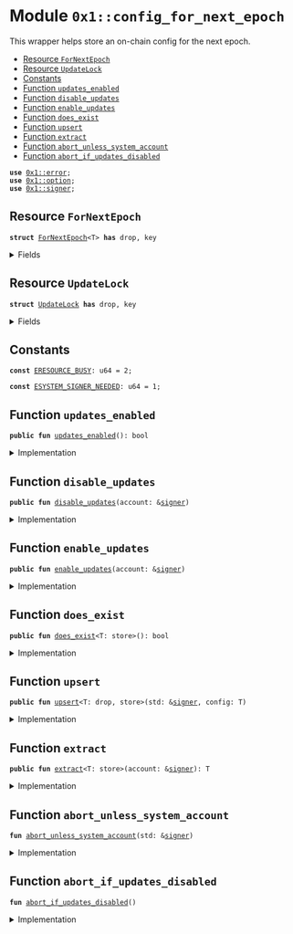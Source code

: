 
<a name="0x1_config_for_next_epoch"></a>

# Module `0x1::config_for_next_epoch`

This wrapper helps store an on-chain config for the next epoch.


-  [Resource `ForNextEpoch`](#0x1_config_for_next_epoch_ForNextEpoch)
-  [Resource `UpdateLock`](#0x1_config_for_next_epoch_UpdateLock)
-  [Constants](#@Constants_0)
-  [Function `updates_enabled`](#0x1_config_for_next_epoch_updates_enabled)
-  [Function `disable_updates`](#0x1_config_for_next_epoch_disable_updates)
-  [Function `enable_updates`](#0x1_config_for_next_epoch_enable_updates)
-  [Function `does_exist`](#0x1_config_for_next_epoch_does_exist)
-  [Function `upsert`](#0x1_config_for_next_epoch_upsert)
-  [Function `extract`](#0x1_config_for_next_epoch_extract)
-  [Function `abort_unless_system_account`](#0x1_config_for_next_epoch_abort_unless_system_account)
-  [Function `abort_if_updates_disabled`](#0x1_config_for_next_epoch_abort_if_updates_disabled)


<pre><code><b>use</b> <a href="error.md#0x1_error">0x1::error</a>;
<b>use</b> <a href="option.md#0x1_option">0x1::option</a>;
<b>use</b> <a href="signer.md#0x1_signer">0x1::signer</a>;
</code></pre>



<a name="0x1_config_for_next_epoch_ForNextEpoch"></a>

## Resource `ForNextEpoch`



<pre><code><b>struct</b> <a href="config_for_next_epoch.md#0x1_config_for_next_epoch_ForNextEpoch">ForNextEpoch</a>&lt;T&gt; <b>has</b> drop, key
</code></pre>



<details>
<summary>Fields</summary>


<dl>
<dt>
<code>payload: <a href="option.md#0x1_option_Option">option::Option</a>&lt;T&gt;</code>
</dt>
<dd>

</dd>
</dl>


</details>

<a name="0x1_config_for_next_epoch_UpdateLock"></a>

## Resource `UpdateLock`



<pre><code><b>struct</b> <a href="config_for_next_epoch.md#0x1_config_for_next_epoch_UpdateLock">UpdateLock</a> <b>has</b> drop, key
</code></pre>



<details>
<summary>Fields</summary>


<dl>
<dt>
<code>locked: bool</code>
</dt>
<dd>

</dd>
</dl>


</details>

<a name="@Constants_0"></a>

## Constants


<a name="0x1_config_for_next_epoch_ERESOURCE_BUSY"></a>



<pre><code><b>const</b> <a href="config_for_next_epoch.md#0x1_config_for_next_epoch_ERESOURCE_BUSY">ERESOURCE_BUSY</a>: u64 = 2;
</code></pre>



<a name="0x1_config_for_next_epoch_ESYSTEM_SIGNER_NEEDED"></a>



<pre><code><b>const</b> <a href="config_for_next_epoch.md#0x1_config_for_next_epoch_ESYSTEM_SIGNER_NEEDED">ESYSTEM_SIGNER_NEEDED</a>: u64 = 1;
</code></pre>



<a name="0x1_config_for_next_epoch_updates_enabled"></a>

## Function `updates_enabled`



<pre><code><b>public</b> <b>fun</b> <a href="config_for_next_epoch.md#0x1_config_for_next_epoch_updates_enabled">updates_enabled</a>(): bool
</code></pre>



<details>
<summary>Implementation</summary>


<pre><code><b>public</b> <b>fun</b> <a href="config_for_next_epoch.md#0x1_config_for_next_epoch_updates_enabled">updates_enabled</a>(): bool <b>acquires</b> <a href="config_for_next_epoch.md#0x1_config_for_next_epoch_UpdateLock">UpdateLock</a> {
    <b>borrow_global</b>&lt;<a href="config_for_next_epoch.md#0x1_config_for_next_epoch_UpdateLock">UpdateLock</a>&gt;(@std).locked
}
</code></pre>



</details>

<a name="0x1_config_for_next_epoch_disable_updates"></a>

## Function `disable_updates`



<pre><code><b>public</b> <b>fun</b> <a href="config_for_next_epoch.md#0x1_config_for_next_epoch_disable_updates">disable_updates</a>(account: &<a href="signer.md#0x1_signer">signer</a>)
</code></pre>



<details>
<summary>Implementation</summary>


<pre><code><b>public</b> <b>fun</b> <a href="config_for_next_epoch.md#0x1_config_for_next_epoch_disable_updates">disable_updates</a>(account: &<a href="signer.md#0x1_signer">signer</a>) <b>acquires</b> <a href="config_for_next_epoch.md#0x1_config_for_next_epoch_UpdateLock">UpdateLock</a> {
    <a href="config_for_next_epoch.md#0x1_config_for_next_epoch_abort_unless_system_account">abort_unless_system_account</a>(account);
    <b>borrow_global_mut</b>&lt;<a href="config_for_next_epoch.md#0x1_config_for_next_epoch_UpdateLock">UpdateLock</a>&gt;(@std).locked = <b>true</b>;
}
</code></pre>



</details>

<a name="0x1_config_for_next_epoch_enable_updates"></a>

## Function `enable_updates`



<pre><code><b>public</b> <b>fun</b> <a href="config_for_next_epoch.md#0x1_config_for_next_epoch_enable_updates">enable_updates</a>(account: &<a href="signer.md#0x1_signer">signer</a>)
</code></pre>



<details>
<summary>Implementation</summary>


<pre><code><b>public</b> <b>fun</b> <a href="config_for_next_epoch.md#0x1_config_for_next_epoch_enable_updates">enable_updates</a>(account: &<a href="signer.md#0x1_signer">signer</a>) <b>acquires</b> <a href="config_for_next_epoch.md#0x1_config_for_next_epoch_UpdateLock">UpdateLock</a> {
    <a href="config_for_next_epoch.md#0x1_config_for_next_epoch_abort_unless_system_account">abort_unless_system_account</a>(account);
    <b>borrow_global_mut</b>&lt;<a href="config_for_next_epoch.md#0x1_config_for_next_epoch_UpdateLock">UpdateLock</a>&gt;(@std).locked = <b>false</b>;
}
</code></pre>



</details>

<a name="0x1_config_for_next_epoch_does_exist"></a>

## Function `does_exist`



<pre><code><b>public</b> <b>fun</b> <a href="config_for_next_epoch.md#0x1_config_for_next_epoch_does_exist">does_exist</a>&lt;T: store&gt;(): bool
</code></pre>



<details>
<summary>Implementation</summary>


<pre><code><b>public</b> <b>fun</b> <a href="config_for_next_epoch.md#0x1_config_for_next_epoch_does_exist">does_exist</a>&lt;T: store&gt;(): bool <b>acquires</b> <a href="config_for_next_epoch.md#0x1_config_for_next_epoch_ForNextEpoch">ForNextEpoch</a> {
    <a href="option.md#0x1_option_is_some">option::is_some</a>(&<b>borrow_global</b>&lt;<a href="config_for_next_epoch.md#0x1_config_for_next_epoch_ForNextEpoch">ForNextEpoch</a>&lt;T&gt;&gt;(@std).payload)
}
</code></pre>



</details>

<a name="0x1_config_for_next_epoch_upsert"></a>

## Function `upsert`



<pre><code><b>public</b> <b>fun</b> <a href="config_for_next_epoch.md#0x1_config_for_next_epoch_upsert">upsert</a>&lt;T: drop, store&gt;(std: &<a href="signer.md#0x1_signer">signer</a>, config: T)
</code></pre>



<details>
<summary>Implementation</summary>


<pre><code><b>public</b> <b>fun</b> <a href="config_for_next_epoch.md#0x1_config_for_next_epoch_upsert">upsert</a>&lt;T: drop + store&gt;(std: &<a href="signer.md#0x1_signer">signer</a>, config: T) <b>acquires</b> <a href="config_for_next_epoch.md#0x1_config_for_next_epoch_ForNextEpoch">ForNextEpoch</a> {
    <a href="config_for_next_epoch.md#0x1_config_for_next_epoch_abort_unless_system_account">abort_unless_system_account</a>(std);
    <a href="config_for_next_epoch.md#0x1_config_for_next_epoch_abort_if_updates_disabled">abort_if_updates_disabled</a>();
    <b>borrow_global_mut</b>&lt;<a href="config_for_next_epoch.md#0x1_config_for_next_epoch_ForNextEpoch">ForNextEpoch</a>&lt;T&gt;&gt;(@std).payload = <a href="option.md#0x1_option_some">option::some</a>(config);
}
</code></pre>



</details>

<a name="0x1_config_for_next_epoch_extract"></a>

## Function `extract`



<pre><code><b>public</b> <b>fun</b> <a href="config_for_next_epoch.md#0x1_config_for_next_epoch_extract">extract</a>&lt;T: store&gt;(account: &<a href="signer.md#0x1_signer">signer</a>): T
</code></pre>



<details>
<summary>Implementation</summary>


<pre><code><b>public</b> <b>fun</b> <a href="config_for_next_epoch.md#0x1_config_for_next_epoch_extract">extract</a>&lt;T: store&gt;(account: &<a href="signer.md#0x1_signer">signer</a>): T <b>acquires</b> <a href="config_for_next_epoch.md#0x1_config_for_next_epoch_ForNextEpoch">ForNextEpoch</a> {
    <a href="config_for_next_epoch.md#0x1_config_for_next_epoch_abort_unless_system_account">abort_unless_system_account</a>(account);
    <a href="config_for_next_epoch.md#0x1_config_for_next_epoch_abort_if_updates_disabled">abort_if_updates_disabled</a>();
    <a href="option.md#0x1_option_extract">option::extract</a>(&<b>mut</b> <b>borrow_global_mut</b>&lt;<a href="config_for_next_epoch.md#0x1_config_for_next_epoch_ForNextEpoch">ForNextEpoch</a>&lt;T&gt;&gt;(@std).payload)
}
</code></pre>



</details>

<a name="0x1_config_for_next_epoch_abort_unless_system_account"></a>

## Function `abort_unless_system_account`



<pre><code><b>fun</b> <a href="config_for_next_epoch.md#0x1_config_for_next_epoch_abort_unless_system_account">abort_unless_system_account</a>(std: &<a href="signer.md#0x1_signer">signer</a>)
</code></pre>



<details>
<summary>Implementation</summary>


<pre><code><b>fun</b> <a href="config_for_next_epoch.md#0x1_config_for_next_epoch_abort_unless_system_account">abort_unless_system_account</a>(std: &<a href="signer.md#0x1_signer">signer</a>) {
    <b>let</b> addr = std::signer::address_of(std);
    <b>assert</b>!(addr == @std || addr == @vm, std::error::permission_denied(<a href="config_for_next_epoch.md#0x1_config_for_next_epoch_ESYSTEM_SIGNER_NEEDED">ESYSTEM_SIGNER_NEEDED</a>));
}
</code></pre>



</details>

<a name="0x1_config_for_next_epoch_abort_if_updates_disabled"></a>

## Function `abort_if_updates_disabled`



<pre><code><b>fun</b> <a href="config_for_next_epoch.md#0x1_config_for_next_epoch_abort_if_updates_disabled">abort_if_updates_disabled</a>()
</code></pre>



<details>
<summary>Implementation</summary>


<pre><code><b>fun</b> <a href="config_for_next_epoch.md#0x1_config_for_next_epoch_abort_if_updates_disabled">abort_if_updates_disabled</a>() {
    <b>assert</b>!(!<b>exists</b>&lt;<a href="config_for_next_epoch.md#0x1_config_for_next_epoch_UpdateLock">UpdateLock</a>&gt;(@std), std::error::invalid_state(<a href="config_for_next_epoch.md#0x1_config_for_next_epoch_ERESOURCE_BUSY">ERESOURCE_BUSY</a>));
}
</code></pre>



</details>


[move-book]: https://aptos.dev/move/book/SUMMARY
